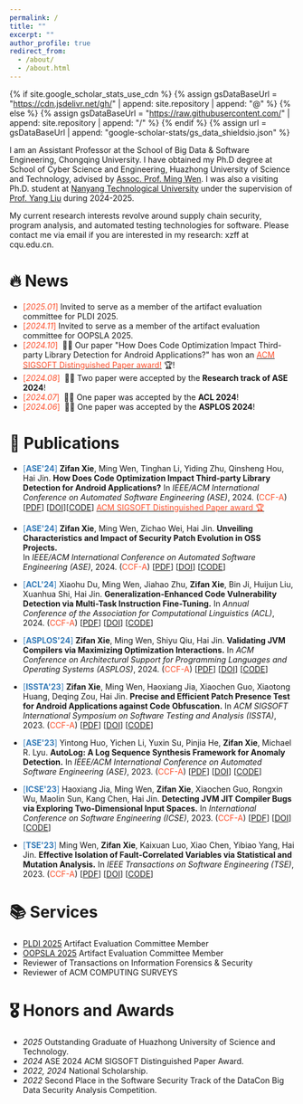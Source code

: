 ```yaml
---
permalink: /
title: ""
excerpt: ""
author_profile: true
redirect_from: 
  - /about/
  - /about.html
---
```


{% if site.google_scholar_stats_use_cdn %}
{% assign gsDataBaseUrl = "<https://cdn.jsdelivr.net/gh/>" | append: site.repository | append: "@" %}
{% else %}
{% assign gsDataBaseUrl = "<https://raw.githubusercontent.com/>" | append: site.repository | append: "/" %}
{% endif %}
{% assign url = gsDataBaseUrl | append: "google-scholar-stats/gs_data_shieldsio.json" %}

<span class='anchor' id='about-me'></span>

I am an Assistant Professor at the School of Big Data & Software Engineering, Chongqing University. I have obtained my Ph.D degree at School of Cyber Science and Engineering, Huazhong University of Science and Technology, advised by [Assoc. Prof. Ming Wen](https://mingwen-cs.github.io/index.html). <!-- Before that, I received my B.S. degree from the School of Computer Science and Engineering at NJUPT in 2020.  -->I was also a visiting Ph.D. student at [Nanyang Technological University](https://www.ntu.edu.sg/) under the supervision of [Prof. Yang Liu](https://personal.ntu.edu.sg/yangliu/) during 2024-2025.

My current research interests revolve around supply chain security, program analysis, and automated testing technologies for software. Please contact me via email if you are interested in my research: xzff at cqu.edu.cn.

# 🔥 News

- <span style="color:#FC4E2A">[*2025.01*]</span> Invited to serve as a member of the artifact evaluation committee for PLDI 2025.
- <span style="color:#FC4E2A">[*2024.11*]</span> Invited to serve as a member of the artifact evaluation committee for OOPSLA 2025.
- <span style="color:#FC4E2A">[*2024.10*]</span> &nbsp;🎉🎉 Our paper "How Does Code Optimization Impact Third-party Library Detection for Android Applications?" has won an [<span style="color:#FC4E2A">ACM SIGSOFT Distinguished Paper award!</span>](https://conf.researchr.org/info/ase-2024/awards) 🏆!
- <span style="color:#FC4E2A">[*2024.08*]</span> &nbsp;🎉🎉 Two paper were accepted by the **Research track of ASE 2024**!
- <span style="color:#FC4E2A">[*2024.07*]</span> &nbsp;🎉🎉 One paper was accepted by the **ACL 2024**!
- <span style="color:#FC4E2A">[*2024.06*]</span> &nbsp;🎉🎉 One paper was accepted by the **ASPLOS 2024**!

# 📝 Publications

- <span style="color:#337AB7">[**ASE'24**]</span> **Zifan Xie**, Ming Wen, Tinghan Li, Yiding Zhu, Qinsheng Hou, Hai Jin. **How Does Code Optimization Impact Third-party Library Detection for Android Applications?**  In *IEEE/ACM International Conference on Automated Software Engineering (ASE)*, 2024. (<span style="color:#FC4E2A">CCF-A</span>)  [[PDF](https://xzf1234.github.io/pdfs/ASE24_LibHunter.pdf)] [[DOI](https://dl.acm.org/doi/10.1145/3691620.3695554)][[CODE](https://github.com/CGCL-codes/LibHunter)] 
  [<span style="color:#FC4E2A">ACM SIGSOFT Distinguished Paper award 🏆</span>](https://conf.researchr.org/info/ase-2024/awards)

- <span style="color:#337AB7">[**ASE'24**]</span> **Zifan Xie**, Ming Wen, Zichao Wei, Hai Jin. **Unveiling Characteristics and Impact of Security Patch Evolution in OSS Projects.**  
  In *IEEE/ACM International Conference on Automated Software Engineering (ASE)*, 2024. (<span style="color:#FC4E2A">CCF-A</span>)  [[PDF](https://xzf1234.github.io/pdfs/ASE24_PatchEvolution.pdf)] [[DOI](https://dl.acm.org/doi/10.1145/3691620.3695488)] [[CODE](https://github.com/CGCL-codes/PatchEvolution)]

- <span style="color:#337AB7">[**ACL'24**]</span> Xiaohu Du, Ming Wen, Jiahao Zhu, **Zifan Xie**, Bin Ji, Huijun Liu, Xuanhua Shi, Hai Jin. **Generalization-Enhanced Code Vulnerability Detection via Multi-Task Instruction Fine-Tuning.** In *Annual Conference of the Association for Computational Linguistics (ACL)*, 2024. (<span style="color:#FC4E2A">CCF-A</span>)  [[PDF](https://xzf1234.github.io/pdfs/ACL24.pdf)] [[DOI](https://doi.org/10.48550/arXiv.2406.03718)]  [[CODE](https://github.com/CGCL-codes/VulLLM)]

- <span style="color:#337AB7">[**ASPLOS'24**]</span> **Zifan Xie**, Ming Wen, Shiyu Qiu, Hai Jin. **Validating JVM Compilers via Maximizing Optimization Interactions.**  In *ACM Conference on Architectural Support for Programming Languages and Operating Systems (ASPLOS)*, 2024. (<span style="color:#FC4E2A">CCF-A</span>)   [[PDF](https://xzf1234.github.io/pdfs/ASPLOS24fall-MopFuzzer.pdf)] [[DOI](https://dl.acm.org/doi/10.1145/3622781.3674188)]  [[CODE](https://github.com/CGCL-codes/MopFuzzer)]

- <span style="color:#337AB7">[**ISSTA'23**]</span> **Zifan Xie**, Ming Wen, Haoxiang Jia, Xiaochen Guo, Xiaotong Huang, Deqing Zou, Hai Jin. **Precise and Efficient Patch Presence Test for Android Applications against Code Obfuscation.**   In *ACM SIGSOFT International Symposium on Software Testing and Analysis (ISSTA)*, 2023. (<span style="color:#FC4E2A">CCF-A</span>)  [[PDF](https://xzf1234.github.io/pdfs/ISSTA23-PHunter.pdf)] [[DOI](https://doi.org/10.1145/3597926.3598061)]  [[CODE](https://github.com/CGCL-codes/PHunter)]

- <span style="color:#337AB7">[**ASE'23**]</span> Yintong Huo, Yichen Li, Yuxin Su, Pinjia He, **Zifan Xie**, Michael R. Lyu. **AutoLog: A Log Sequence Synthesis Framework for Anomaly Detection.**  In *IEEE/ACM International Conference on Automated Software Engineering (ASE)*, 2023. (<span style="color:#FC4E2A">CCF-A</span>)   [[PDF](https://xzf1234.github.io/pdfs/ASE23-AutoLog.pdf)] [[DOI](https://doi.org/10.1109/ASE56229.2023.00133)] [[CODE](https://github.com/logpai/AutoLog)]

- <span style="color:#337AB7">[**ICSE'23**]</span> Haoxiang Jia, Ming Wen, **Zifan Xie**, Xiaochen Guo, Rongxin Wu, Maolin Sun, Kang Chen, Hai Jin. **Detecting JVM JIT Compiler Bugs via Exploring Two-Dimensional Input Spaces.**    In *International Conference on Software Engineering (ICSE)*, 2023. (<span style="color:#FC4E2A">CCF-A</span>)   [[PDF](https://xzf1234.github.io/pdfs/ICSE23-JOpFuzzer.pdf)]  [[DOI](https://doi.org/10.1109/ICSE48619.2023.00016)]  [[CODE](https://github.com/CGCL-codes/JOpFuzzer)]

- <span style="color:#337AB7">[**TSE'23**]</span> Ming Wen, **Zifan Xie**, Kaixuan Luo, Xiao Chen, Yibiao Yang, Hai Jin. **Effective Isolation of Fault-Correlated Variables via Statistical and Mutation Analysis.**   In *IEEE Transactions on Software Engineering (TSE)*, 2023. (<span style="color:#FC4E2A">CCF-A</span>) [[PDF](https://xzf1234.github.io/pdfs/TSE23-IsoVar.pdf)]  [[DOI](https://doi.org/10.1109/TSE.2022.3209590)] [[CODE](https://github.com/MingWEN-CS/IsoVar)]

# 📚 Services
- [PLDI 2025](https://pldi25ae.hotcrp.com/users/pc) Artifact Evaluation Committee Member
- [OOPSLA 2025](https://2025.splashcon.org/committee/splash-2025-oopsla-artifacts-artifact-evaluation-committee) Artifact Evaluation Committee Member
- Reviewer of Transactions on Information Forensics & Security
- Reviewer of ACM COMPUTING SURVEYS

# 🎖 Honors and Awards
- *2025* Outstanding Graduate of Huazhong University of Science and Technology.
- *2024* ASE 2024 ACM SIGSOFT Distinguished Paper Award.
- *2022, 2024* National Scholarship.
- *2022* Second Place in the Software Security Track of the DataCon Big Data Security Analysis Competition.
